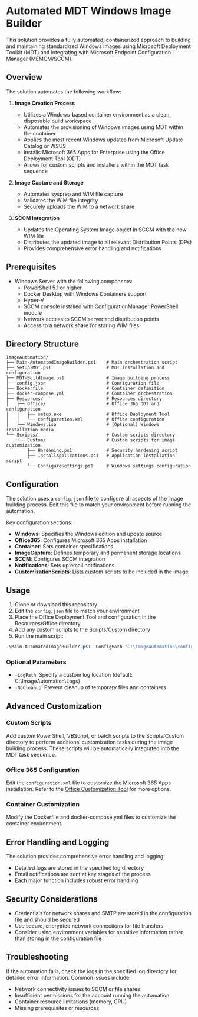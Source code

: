 # Automated MDT Windows Image Builder

This solution provides a fully automated, containerized approach to building and maintaining standardized Windows images using Microsoft Deployment Toolkit (MDT) and integrating with Microsoft Endpoint Configuration Manager (MEMCM/SCCM).

## Overview

The solution automates the following workflow:

1. **Image Creation Process**
   - Utilizes a Windows-based container environment as a clean, disposable build workspace
   - Automates the provisioning of Windows images using MDT within the container
   - Applies the most recent Windows updates from Microsoft Update Catalog or WSUS
   - Installs Microsoft 365 Apps for Enterprise using the Office Deployment Tool (ODT)
   - Allows for custom scripts and installers within the MDT task sequence

2. **Image Capture and Storage**
   - Automates sysprep and WIM file capture
   - Validates the WIM file integrity
   - Securely uploads the WIM to a network share

3. **SCCM Integration**
   - Updates the Operating System Image object in SCCM with the new WIM file
   - Distributes the updated image to all relevant Distribution Points (DPs)
   - Provides comprehensive error handling and notifications

## Prerequisites

- Windows Server with the following components:
  - PowerShell 5.1 or higher
  - Docker Desktop with Windows Containers support
  - Hyper-V
  - SCCM console installed with ConfigurationManager PowerShell module
  - Network access to SCCM server and distribution points
  - Access to a network share for storing WIM files

## Directory Structure

```
ImageAutomation/
├── Main-AutomatedImageBuilder.ps1    # Main orchestration script
├── Setup-MDT.ps1                     # MDT installation and configuration
├── MDT-BuildImage.ps1                # Image building process
├── config.json                       # Configuration file
├── Dockerfile                        # Container definition
├── docker-compose.yml                # Container orchestration
├── Resources/                        # Resources directory
│   ├── Office/                       # Office 365 ODT and configuration
│   │   ├── setup.exe                 # Office Deployment Tool
│   │   └── configuration.xml         # Office configuration
│   └── Windows.iso                   # (Optional) Windows installation media
└── Scripts/                          # Custom scripts directory
    └── Custom/                       # Custom scripts for image customization
        ├── Hardening.ps1             # Security hardening script
        ├── InstallApplications.ps1   # Application installation script
        └── ConfigureSettings.ps1     # Windows settings configuration
```

## Configuration

The solution uses a `config.json` file to configure all aspects of the image building process. Edit this file to match your environment before running the automation.

Key configuration sections:

- **Windows**: Specifies the Windows edition and update source
- **Office365**: Configures Microsoft 365 Apps installation
- **Container**: Sets container specifications
- **ImageCapture**: Defines temporary and permanent storage locations
- **SCCM**: Configures SCCM integration
- **Notifications**: Sets up email notifications
- **CustomizationScripts**: Lists custom scripts to be included in the image

## Usage

1. Clone or download this repository
2. Edit the `config.json` file to match your environment
3. Place the Office Deployment Tool and configuration in the Resources/Office directory
4. Add any custom scripts to the Scripts/Custom directory
5. Run the main script:

```powershell
.\Main-AutomatedImageBuilder.ps1 -ConfigPath "C:\ImageAutomation\config.json"
```

### Optional Parameters

- `-LogPath`: Specify a custom log location (default: C:\ImageAutomation\Logs)
- `-NoCleanup`: Prevent cleanup of temporary files and containers

## Advanced Customization

### Custom Scripts

Add custom PowerShell, VBScript, or batch scripts to the Scripts/Custom directory to perform additional customization tasks during the image building process. These scripts will be automatically integrated into the MDT task sequence.

### Office 365 Configuration

Edit the `configuration.xml` file to customize the Microsoft 365 Apps installation. Refer to the [Office Customization Tool](https://config.office.com/) for more options.

### Container Customization

Modify the Dockerfile and docker-compose.yml files to customize the container environment.

## Error Handling and Logging

The solution provides comprehensive error handling and logging:

- Detailed logs are stored in the specified log directory
- Email notifications are sent at key stages of the process
- Each major function includes robust error handling

## Security Considerations

- Credentials for network shares and SMTP are stored in the configuration file and should be secured
- Use secure, encrypted network connections for file transfers
- Consider using environment variables for sensitive information rather than storing in the configuration file

## Troubleshooting

If the automation fails, check the logs in the specified log directory for detailed error information. Common issues include:

- Network connectivity issues to SCCM or file shares
- Insufficient permissions for the account running the automation
- Container resource limitations (memory, CPU)
- Missing prerequisites or resources
